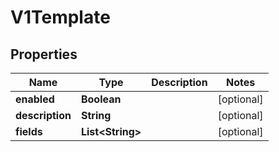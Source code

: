 

# V1Template


## Properties

Name | Type | Description | Notes
------------ | ------------- | ------------- | -------------
**enabled** | **Boolean** |  |  [optional]
**description** | **String** |  |  [optional]
**fields** | **List&lt;String&gt;** |  |  [optional]



